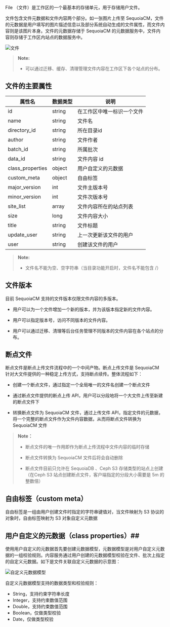 File （文件）是工作区的一个最基本的存储单元，用于存储用户文件。

文件包含文件元数据和文件内容两个部分。如一张图片上传至 SequoiaCM，文件的元数据是用户填写的图片描述信息以及部分系统自动生成的文件属性，而文件内容则是该图片本身。文件的元数据存储于 SequoiaCM 的元数据服务中，文件内容则存储于工作区内站点的数据服务中。

![文件][file]


>  **Note:**
>
>  * 可以通过迁移、缓存、清理管理文件内容在工作区下各个站点的分布。

## 文件的主要属性 ##

|属性名|数据类型| 说明 |
|------|--------|------|
|id    |string  |在工作区中唯一标识一个文件|
|name  |string  |文件名|
|directory_id|string|所在目录id|
|author|string|文件作者|
|batch_id|string|所属批次|
|data_id|string|文件内容 id|
|class_properties|object|用户自定义的元数据|
|custom_meta|object|自由标签|
|major_version|int|文件主版本号|
|minor_version|int|文件次版本号|
|site_list|array|文件内容所在的站点列表|
|size|long|文件内容大小|
|title|string|文件标题|
|update_user|string|上一次更新该文件的用户|
|user|string|创建该文件的用户|

>  **Note:**
>
>  * 文件名不能为空、空字符串（当目录功能开启时，文件名不能包含 /）




## 文件版本 ##
 
目前 SequoiaCM 支持的文件版本仅限文件内容的多版本。

- 用户可以为一个文件增加一个新的版本，并为该版本指定新的文件内容。

- 用户可以指定版本号，访问不同版本的文件内容。

- 用户可以通过迁移、清理等后台任务管理不同版本的文件内容在各个站点的分布。

## 断点文件 ##

断点文件是断点上传文件流程中的一个中间产物。断点上传文件是 SequoiaCM 针对大文件提供的一种稳定上传方式，支持断点续传。整体流程如下： 

- 创建一个断点文件，通过指定一个全局唯一的文件名创建一个断点文件

- 通过断点文件提供的断点上传 API，用户可以分段地将一个大文件上传至新建的断点文件下

- 转换断点文件为 SequoiaCM 文件，通过上传文件 API，指定文件的元数据，将一个完整的断点文件作为文件内容数据，从而将断点文件转换为 SequoiaCM 文件

>  **Note：**
>
>  * 断点文件的唯一作用即作为断点上传流程中文件内容的临时存储
>
>  * 断点文件转换为 SequoiaCM 文件后将会自动删除
>
>  * 断点文件目前只允许在 SequoiaDB 、Ceph S3 存储类型的站点上创建（在Ceph S3 站点创建断点文件，客户端指定的分段大小需要是 5m 的整数倍）

## 自由标签（custom meta） ##
 
自由标签是一组由用户创建文件时指定的字符串键值对，当文件映射为 S3 协议的对象时，自由标签映射为 S3 对象自定义元数据

## 用户自定义的元数据（class properties）##

使用用户自定义的元数据首先要创建元数据模型，元数据模型是对用户自定义元数据的一组校验规则。内容服务通过用户创建的元数据模型校验在文件、批次上指定的自定义元数据。如下是文件关联自定义元数据的示意图：

![自定义元数据模型][custom_meta_moudle]

自定义元数据模型支持的数据类型和校验规则：

- String，支持约束字符串长度
- Integer，支持约束数值范围
- Double，支持约束数值范围
- Boolean，仅做类型校验
- Date，仅做类型校验

[custom_meta_moudle]:Architecture/Business_Concept/custom_meta_moudle.png
[file]:Architecture/Business_Concept/file.png





